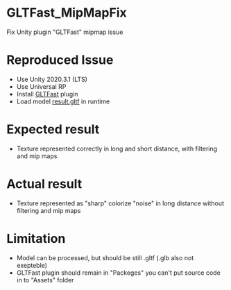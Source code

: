 # GLTFast_MipMapFix
Fix Unity plugin "GLTFast" mipmap issue

# Reproduced Issue
- Use Unity 2020.3.1 (LTS)
- Use Universal RP
- Install [GLTFast](https://github.com/atteneder/glTFast) plugin
- Load model [result.gltf](https://yadi.sk/d/2lbcDajqgQ8wSg) in runtime
# Expected result
- Texture represented correctly in long and short distance, with filtering and mip maps
# Actual result
- Texture represented as "sharp" colorize "noise" in long distance without filtering and mip maps
# Limitation
- Model can be processed, but should be still .gltf (.glb also not exepteble)
- GLTFast plugin should remain in "Packeges" you can't put source code in to "Assets" folder

